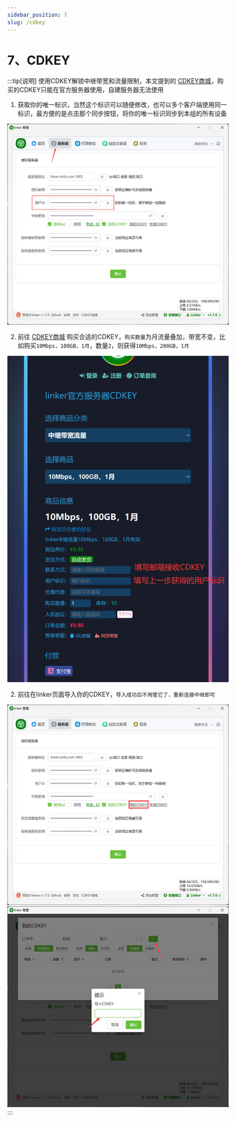 ```yaml
---
sidebar_position: 7
slug: /cdkey
---
```


# 7、CDKEY

:::tip[说明]
使用CDKEY解锁中继带宽和流量限制，本文提到的 [CDKEY商城](https://v.netzo123.com)，购买的CDKEY只能在官方服务器使用，自建服务器无法使用

1. 获取你的唯一标识，当然这个标识可以随便修改，也可以多个客户端使用同一标识，最方便的是点击那个同步按钮，将你的唯一标识同步到本组的所有设备

![Docusaurus Plushie](./img/cdkey1.jpg)

2. 前往 [CDKEY商城](https://v.netzo123.com) 购买合适的CDKEY，`购买数量`为月流量叠加，带宽不变，比如购买`10Mbps，100GB，1月`，数量`2`，则获得`10Mbps，200GB，1月`

![Docusaurus Plushie](./img/cdkey2.jpg)


2. 前往在linker页面导入你的CDKEY，`导入成功后不用管它了，重新连接中继即可`

![Docusaurus Plushie](./img/cdkey3.jpg)
![Docusaurus Plushie](./img/cdkey4.jpg)
:::